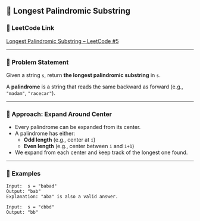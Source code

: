 ## 🚀 Longest Palindromic Substring

### 🔗 LeetCode Link

[Longest Palindromic Substring – LeetCode #5](https://leetcode.com/problems/longest-palindromic-substring/)

---

### 🧩 Problem Statement

Given a string `s`, return **the longest palindromic substring** in `s`.

A **palindrome** is a string that reads the same backward as forward (e.g., `"madam"`, `"racecar"`).

---

### 🧠 Approach: Expand Around Center

- Every palindrome can be expanded from its center.
- A palindrome has either:
  - **Odd length** (e.g., center at `i`)
  - **Even length** (e.g., center between `i` and `i+1`)
- We expand from each center and keep track of the longest one found.

---

### 🧪 Examples

```text
Input:  s = "babad"
Output: "bab"
Explanation: "aba" is also a valid answer.

Input:  s = "cbbd"
Output: "bb"
```
